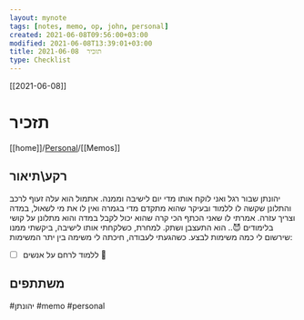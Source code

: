 ```yaml
---
layout: mynote
tags: [notes, memo, op, john, personal]
created: 2021-06-08T09:56:00+03:00
modified: 2021-06-08T13:39:01+03:00
title: תזכיר  2021-06-08
type: Checklist
---
```


[[2021-06-08]]
# תזכיר 
[[home]]/[Personal](Personal.md)/[[Memos]]

## רקע\תיאור
יהונתן שבור רגל ואני לוקח אותו מדי יום לישיבה וממנה.
אתמול הוא עלה זעוף לרכב והתלונן שקשה לו ללמוד ובעיקר שהוא מתקדם מדי בגמרה ואין לו את מי 
 לשאול, במדה וצריך עזרה.
 אמרתי לו שאני הכתף הכי קרה שהוא יכול לקבל במדה והוא מתלונן על קושי בלימודים 😈..
 הוא התעצבן ושתק.
 למחרת, כשלקחתי אותו לישיבה, ביקשתי ממנו שירשום לי כמה משימות לבצע.
 כשהגעתי לעבודה, חיכתה לי משימה בין יתר המשימות:
 - [ ] ללמוד לרחם על אנשים
🤭 
## משתתפים

#יהונתן
#memo 
#personal 
